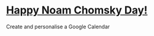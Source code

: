 # [Happy Noam Chomsky Day!](https://www.youtube.com/watch?v=dXE6ZafkRMI)
Create and personalise a Google Calendar
